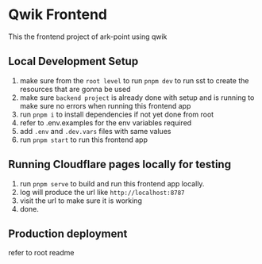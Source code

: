 # Qwik Frontend

This the frontend project of ark-point using qwik

## Local Development Setup

1. make sure from the `root level` to run `pnpm dev` to run sst to create the resources that are gonna be used
2. make sure `backend project` is already done with setup and is running to make sure no errors when running this frontend app
3. run `pnpm i` to install dependencies if not yet done from root
4. refer to .env.examples for the env variables required
5. add `.env` and `.dev.vars` files with same values
6. run `pnpm start` to run this frontend app

## Running Cloudflare pages locally for testing

1. run `pnpm serve` to build and run this frontend app locally.
2. log will produce the url like `http://localhost:8787`
3. visit the url to make sure it is working
4. done.

## Production deployment

refer to root readme
